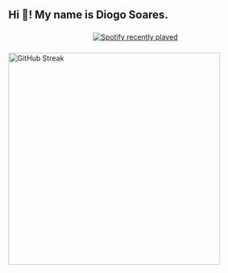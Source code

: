 <h2 align="left">Hi 👋! My name is Diogo Soares.</h2>

###

<div align="center">
  <a href="https://open.spotify.com/user/31hbg7jyb76rvqdhb2wzblxwzeyu">
    <img src="https://spotify-recently-played-readme.vercel.app/api?user=31hbg7jyb76rvqdhb2wzblxwzeyu&count=3&unique=false" alt="Spotify recently played"  />
  </a>
</div>

###
<p>


  <img src="https://streak-stats.demolab.com?user=drygs&theme=tokyonight" alt="GitHub Streak" width="420" />


</p>
